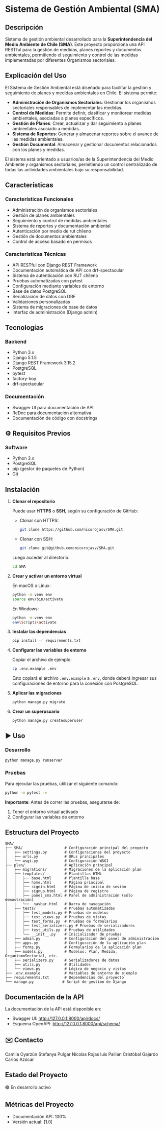 # Sistema de Gestión Ambiental (SMA)

## Descripción

Sistema de gestión ambiental desarrollado para la **Superintendencia del Medio Ambiente de Chile (SMA)**. Este proyecto proporciona una API RESTful para la gestión de medidas, planes reportes y documentos ambientales, permitiendo el seguimiento y control de las medidas implementadas por diferentes Organismos sectoriales.

## Explicación del Uso

El Sistema de Gestión Ambiental está diseñado para facilitar la gestión y seguimiento de planes y medidas ambientales en Chile. El sistema permite:

- **Administración de Organismos Sectoriales**: Gestionar los organismos sectoriales responsables de implementar las medidas.
- **Control de Medidas**: Permite definir, clasificar y monitorear medidas ambientales, asociadas a planes específicos.
- **Gestión de Planes**: Crear, actualizar y dar seguimiento a planes ambientales asociado a medidas.
- **Sistema de Reportes**: Generar y almacenar reportes sobre el avance de las medidas ambientales.
- **Gestión Documental**: Almacenar y gestionar documentos relacionados con los planes y medidas.

El sistema está orientado a usuarios/as de la Superintendencia del Medio Ambiente y organismos sectoriales, permitiendo un control centralizado de todas las actividades ambientales bajo su responsabilidad.

## Características

### Características Funcionales
- Administración de organismos sectoriales
- Gestión de planes ambientales
- Seguimiento y control de medidas ambientales
- Sistema de reportes y documentación ambiental
- Autenticación por medio de rut chileno
- Gestión de documentos ambientales
- Control de acceso basado en permisos

### Características Técnicas
- API RESTful con Django REST Framework
- Documentación automática de API con drf-spectacular
- Sistema de autenticación con RUT chileno
- Pruebas automatizadas con pytest
- Configuración mediante variables de entorno
- Base de datos PostgreSQL
- Serialización de datos con DRF
- Validaciones personalizadas
- Sistema de migraciones de base de datos
- Interfaz de administración (Django admin)

## Tecnologías

### Backend
- Python 3.x
- Django 5.1.5
- Django REST Framework 3.15.2
- PostgreSQL
- pytest
- factory-boy
- drf-spectacular

### Documentación
- Swagger UI para documentación de API
- ReDoc para documentación alternativa
- Documentación de código con docstrings

## ⚙️ Requisitos Previos

### Software
- Python 3.x
- PostgreSQL
- pip (gestor de paquetes de Python)
- Git

## Instalación

1. **Clonar el repositorio**

   Puede usar **HTTPS** o **SSH**, según su configuración de GitHub:

   - Clonar con HTTPS:
     ```bash
     git clone https://github.com/nicorojasv/SMA.git
     ```

   - Clonar con SSH:
     ```bash
     git clone git@github.com:nicorojasv/SMA.git
     ```

   Luego acceder al directorio:

   ```bash
   cd SMA
   ```

2. **Crear y activar un entorno virtual**

   En macOS o Linux:
   ```bash
   python -m venv env
   source env/bin/activate
   ```

   En Windows:
   ```bash
   python -m venv env
   env\Scripts\activate
   ```

3. **Instalar las dependencias**
   ```bash
   pip install -r requirements.txt
   ```

4. **Configurar las variables de entorno**

   Copiar el archivo de ejemplo:
   ```bash
   cp .env.example .env
   ```

   Esto copiará el archivo `.env.example` a `.env`, donde deberá ingresar sus configuraciones de entorno para la conexión con PostgreSQL.

5. **Aplicar las migraciones**
   ```bash
   python manage.py migrate
   ```

6. **Crear un superusuario**
   ```bash
   python manage.py createsuperuser
   ```

## ▶️ Uso

### Desarrollo
```bash
python manage.py runserver
```

### Pruebas
Para ejecutar las pruebas, utilizar el siguiente comando:
```bash
python -m pytest -v
```

**Importante**: Antes de correr las pruebas, asegurarse de:
1. Tener el entorno virtual activado
2. Configurar las variables de entorno 

## Estructura del Proyecto

```
SMA/
├── SMA/                   # Configuración principal del proyecto
│   ├── settings.py        # Configuraciones del proyecto
│   ├── urls.py            # URLs principales
│   └── wsgi.py            # Configuración WSGI
├── plan/                  # Aplicación principal
│   ├── migrations/        # Migraciones de la aplicación plan 
│   ├── templates/         # Plantillas HTML
│   │   ├── base.html      # Plantilla base
│   │   ├── home.html      # Página principal
│   │   ├── signin.html    # Página de inicio de sesión
│   │   ├── signup.html    # Página de registro
│   │   ├── panel_sma.html # Panel de administración (sólo demostración)
│   │   └── _navbar.html   # Barra de navegación
│   ├── tests/             # Pruebas automatizadas
│   │   ├── test_models.py # Pruebas de modelos
│   │   ├── test_views.py  # Pruebas de vistas
│   │   ├── test_forms.py  # Pruebas de formularios
│   │   ├── test_serializers.py # Pruebas de serializadores
│   │   ├── test_utils.py  # Pruebas de utilidades
│   │   └── __init__.py    # Inicializador de pruebas
│   ├── admin.py           # Configuración del panel de administración
│   ├── apps.py            # Configuración de la aplicación plan
│   ├── forms.py           # Formularios de la aplicación plan
│   ├── models.py          # Modelos: Plan, Medida, OrganismoSectorial, etc.
│   ├── serializers.py     # Serializadores de datos
│   ├── utils.py           # Utilidades
│   └── views.py           # Lógica de negocio y vistas
├── .env.example           # Variables de entorno de ejemplo
├── requirements.txt       # Dependencias del proyecto
└── manage.py             # Script de gestión de Django
```

## Documentación de la API

La documentación de la API está disponible en:

- Swagger UI: http://127.0.0.1:8000/api/docs/
- Esquema OpenAPI: http://127.0.0.1:8000/api/schema/

## ✉️ Contacto

Camila Oyarzún
Stefanya Pulgar
Nicolas Rojas
luis Paillan
Cristóbal Gajardo
Carlos Azócar

## Estado del Proyecto

🟢 En desarrollo activo

## Métricas del Proyecto

- Documentación API: 100%
- Versión actual: [1.0]


